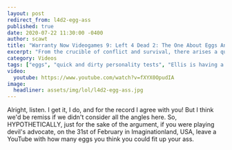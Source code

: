 ```yaml
---
layout: post
redirect_from: l4d2-egg-ass
published: true
date: 2020-07-22 11:30:00 -0400
author: scawt
title: "Warranty Now Videogames 9: Left 4 Dead 2: The One About Eggs And Sodomy"
excerpt: "From the crucible of conflict and survival, there arises a question that all must answer if they are to truly know themselves. That question is... not in this video. We had a different kinda whole, thing going on here."
category: Videos
tags: ["eggs", "quick and dirty personality tests", "Ellis is having a normal one", "toilets", "friendly fire", "point insertion", "yolk's on me, or in me I guess", "grabbin puke", "Wheel-O-Gaem", "Left 4 Dead 2", "Valve", "warranty now video games", "wnvidya", "video games", "guns", "teamwork", "drugs", "zombies", "gross", "post-apocalyptic hellscapes", "rigor mortis", "in it together", "horror", "buttchugging", "hungry butts", "stick that in your butt and squeeze it"]
video:
  youtube: https://www.youtube.com/watch?v=fXYX0OpudIA
image:
  headliner: assets/img/lol/l4d2-egg-ass.jpg
---
```


Alright, listen. I get it, I do, and for the record I agree with you! But I think we'd be remiss if we didn't consider all the angles here. So, HYPOTHETICALLY, just for the sake of the argument, if you were playing devil's advocate, on the 31st of February in Imaginationland, USA, leave a YouTube with how many eggs you think you could fit up your ass.